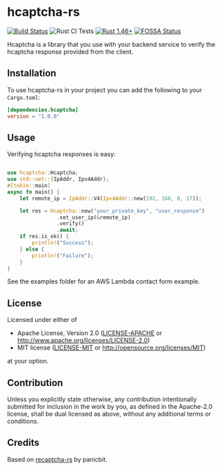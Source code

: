 # hcaptcha-rs

[![Build Status](https://travis-ci.org/jerusdp/recaptcha-rs.svg?branch=main)](https://travis-ci.org/jerusdp/hcaptcha-rs)
![Rust CI Tests](https://github.com/jerusdp/hcapthc-rs/actions/workflows/general.yml/badge.svg)
[![Rust 1.46+](https://img.shields.io/badge/rust-1.44.1+-orange.svg)](https://www.rust-lang.org)
[![FOSSA Status](https://app.fossa.com/api/projects/custom%2B22707%2Fgithub.com%2Fjerusdp%2Fhcaptcha-rs.svg?type=shield)](https://app.fossa.com/projects/custom%2B22707%2Fgithub.com%2Fjerusdp%2Fhcaptcha-rs?ref=badge_shield)

Hcaptcha is a library that you use with your backend service to verify the hcaptcha response provided from the client.

## Installation

To use hcaptcha-rs in your project you can add the following to your `Cargo.toml`:

```toml
[dependencies.hcaptcha]
version = "1.0.0"
```

## Usage

Verifying hcaptcha responses is easy:

```rust

use hcaptcha::Hcaptcha;
use std::net::{IpAddr, Ipv4Addr};
#[tokio::main]
async fn main() {
    let remote_ip = IpAddr::V4(Ipv4Addr::new(192, 168, 0, 17));

    let res = Hcaptcha::new("your_private_key", "user_response")
                .set_user_ip(&remote_ip)
                .verify()
                .await;
    if res.is_ok() {
        println!("Success");
    } else {
        println!("Failure");
    }
}

```

See the examples folder for an AWS Lambda contact form example.

## License

Licensed under either of

* Apache License, Version 2.0
  ([LICENSE-APACHE](LICENSE-APACHE) or <http://www.apache.org/licenses/LICENSE-2.0>)
* MIT license
  ([LICENSE-MIT](LICENSE-MIT) or <http://opensource.org/licenses/MIT>)

at your option.

## Contribution

Unless you explicitly state otherwise, any contribution intentionally submitted
for inclusion in the work by you, as defined in the Apache-2.0 license, shall be
dual licensed as above, without any additional terms or conditions.

## Credits

Based on [recaptcha-rs](https://github.com/panicbit/recaptcha-rs) by panicbit.
